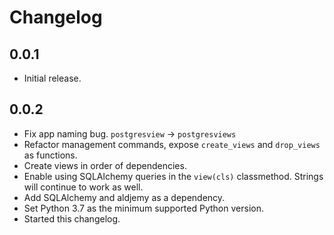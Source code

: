 Changelog
=========

0.0.1
-----

* Initial release.


0.0.2
-----

* Fix app naming bug. `postgresview` -> `postgresviews`
* Refactor management commands, expose `create_views` and `drop_views` as functions.
* Create views in order of dependencies.
* Enable using SQLAlchemy queries in the `view(cls)` classmethod. Strings will continue to work as well.
* Add SQLAlchemy and aldjemy as a dependency.
* Set Python 3.7 as the minimum supported Python version.
* Started this changelog.
